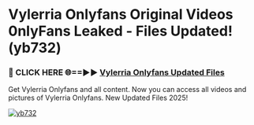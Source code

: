 # Vylerria Onlyfans Original Videos 0nlyFans Leaked - Files Updated! (yb732)

<h3>🔴 CLICK HERE 🌐==►► <a href="https://tinyurl.com/2m67pmp6" rel="nofollow">Vylerria Onlyfans Updated Files</a></h3>

Get Vylerria Onlyfans and all content. Now you can access all videos and pictures of Vylerria Onlyfans. New Updated Files 2025!

[![yb732](https://i.imgur.com/H4QAA4z.gif)](https://tinyurl.com/2m67pmp6)